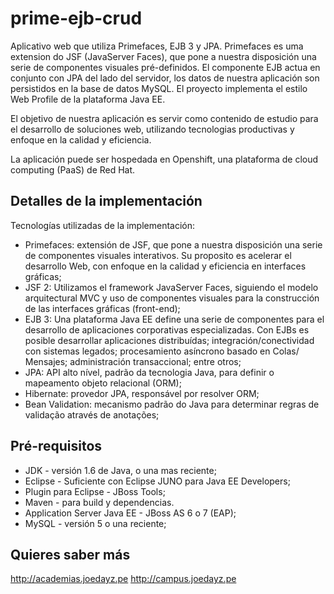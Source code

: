 prime-ejb-crud
===============

Aplicativo web que utiliza Primefaces, EJB 3 y JPA.  Primefaces es uma extension do JSF (JavaServer Faces), que pone a nuestra disposición una serie de componentes visuales pré-definidos. El componente EJB actua en conjunto con JPA del lado del servidor, los datos de nuestra aplicación son persistidos en la base de datos MySQL. El proyecto implementa el estilo Web Profile de la plataforma Java EE.

El objetivo de nuestra aplicación es servir como contenido de estudio para el desarrollo de soluciones web, utilizando tecnologias productivas y enfoque en la calidad y eficiencia. 

La aplicación puede ser hospedada en Openshift, una plataforma de cloud computing (PaaS) de Red Hat.


Detalles de la implementación
-----------------------------
Tecnologías utilizadas de la implementación:
* Primefaces: extensión de JSF, que pone a nuestra disposición una serie de componentes visuales interativos. Su proposito es acelerar el desarrollo Web, con enfoque en la calidad y eficiencia en interfaces gráficas;
* JSF 2: Utilizamos el framework JavaServer Faces, siguiendo el modelo arquitectural MVC y uso de componentes visuales para la construcción de las interfaces gráficas (front-end);
* EJB 3: Una plataforma Java EE define una serie de componentes para el desarrollo de aplicaciones corporativas especializadas. Con EJBs es posible desarrollar aplicaciones distribuídas; integración/conectividad con sistemas legados; procesamiento asíncrono basado en  Colas/ Mensajes; administración transaccional; entre otros;
* JPA: API alto nível, padrão da tecnologia Java, para definir o mapeamento objeto relacional (ORM);
* Hibernate: provedor JPA, responsável por resolver ORM;
* Bean Validation: mecanismo padrão do Java para determinar regras de validação através de anotações;

Pré-requisitos
--------------
* JDK - versión 1.6 de Java, o una mas reciente;
* Eclipse - Suficiente con Eclipse JUNO para Java EE Developers;
* Plugin para Eclipse - JBoss Tools;
* Maven - para build y dependencias.
* Application Server Java EE - JBoss AS 6 o 7 (EAP);
* MySQL - versión 5 o una reciente;

Quieres saber más
-----------------

http://academias.joedayz.pe
http://campus.joedayz.pe
